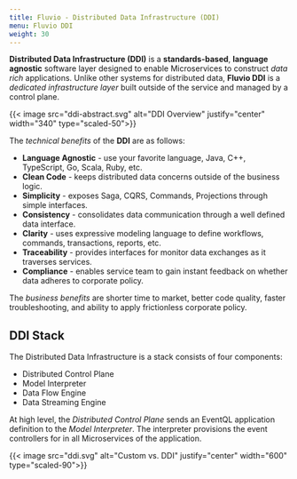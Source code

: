 ```yaml
---
title: Fluvio - Distributed Data Infrastructure (DDI)
menu: Fluvio DDI
weight: 30
---
```


**Distributed Data Infrastructure (DDI)** is a **standards-based**, **language agnostic** software layer designed to enable Microservices to construct _data rich_ applications. Unlike other systems for distributed data, **Fluvio DDI** is a _dedicated infrastructure layer_ built outside of the service and managed by a control plane.

{{< image src="ddi-abstract.svg" alt="DDI Overview" justify="center" width="340" type="scaled-50">}}

The _technical benefits_ of the **DDI** are as follows:

* **Language Agnostic** - use your favorite language, Java, C++, TypeScript, Go, Scala, Ruby, etc.
* **Clean Code** - keeps distributed data concerns outside of the business logic.
* **Simplicity** - exposes Saga, CQRS, Commands, Projections through simple interfaces.
* **Consistency** - consolidates data communication through a well defined data interface.
* **Clarity** - uses expressive modeling language to define workflows, commands, transactions, reports, etc.
* **Traceability** - provides interfaces for monitor data exchanges as it traverses services.
* **Compliance** - enables service team to gain instant feedback on whether data adheres to corporate policy.

The _business benefits_ are shorter time to market, better code quality, faster troubleshooting,
and ability to apply frictionless corporate policy.


## DDI Stack

The Distributed Data Infrastructure is a stack consists of four components:
* Distributed Control Plane
* Model Interpreter
* Data Flow Engine
* Data Streaming Engine

At high level, the _Distributed Control Plane_ sends an EventQL application definition to the _Model Interpreter_. The interpreter provisions the event controllers for in all Microservices of the application.

{{< image src="ddi.svg" alt="Custom vs. DDI" justify="center" width="600" type="scaled-90">}}

